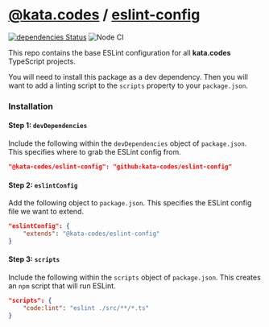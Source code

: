 # [@kata.codes](https://github.com/kata-codes) / [eslint-config](https://github.com/kata-codes/eslint-config)

[![dependencies Status](https://david-dm.org/kata-codes/eslint-config/status.svg)](https://david-dm.org/kata-codes/eslint-config) ![Node CI](https://github.com/kata-codes/eslint-config/workflows/Node%20CI/badge.svg)

This repo contains the base ESLint configuration for all **kata.codes** TypeScript projects.

You will need to install this package as a dev dependency.  Then you will want to add a linting script to the `scripts` property to your `package.json`.

### Installation

#### Step 1: `devDependencies`

Include the following within the `devDependencies` object of `package.json`.  This specifies where to grab the ESLint config from.

```json
"@kata-codes/eslint-config": "github:kata-codes/eslint-config"
```

#### Step 2: `eslintConfig`

Add the following object to `package.json`.  This specifies the ESLint config file we want to extend.

```json
"eslintConfig": {
	"extends": "@kata-codes/eslint-config"
}
```

#### Step 3: `scripts`

Include the following within the `scripts` object of `package.json`.  This creates an `npm` script that will run ESLint.

```json
"scripts": {
	"code:lint": "eslint ./src/**/*.ts"
}
```

